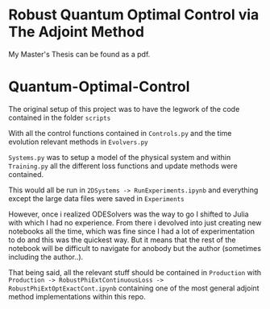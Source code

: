 # Robust Quantum Optimal Control via The Adjoint Method
My Master's Thesis can be found as a pdf.

# Quantum-Optimal-Control

The original setup of this project was to have the legwork of the code contained in the folder `scripts`

With all the control functions contained in `Controls.py` and the time evolution relevant methods in `Evolvers.py`

`Systems.py` was to setup a model of the physical system and within `Training.py` all the different loss functions and update methods were contained.

This would all be run in `2DSystems -> RunExperiments.ipynb` and everything except the large data files were saved in `Experiments`


However, once i realized ODESolvers was the way to go I shifted to Julia with which I had no experience. From there i devolved into just creating new notebooks all the time, which was fine since I had a lot of experimentation to do and this was the quickest way. But it means that the rest of the notebook will be difficult to navigate for anobody but the author (sometimes including the author..).

That being said, all the relevant stuff should be contained in `Production` with `Production -> RobustPhiExtContinuousLoss -> RobustPhiExtOptExactCont.ipynb` containing one of the most general adjoint method implementations within this repo.
